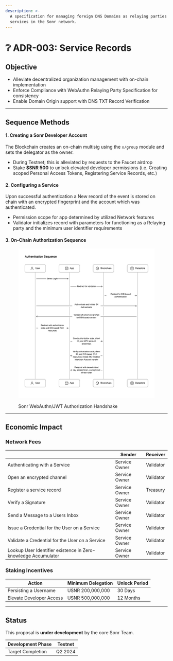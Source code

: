 ```yaml
---
description: >-
  A specification for managing foreign DNS Domains as relaying parties and
  services in the Sonr network.
---
```


# ❔ ADR-003: Service Records

## O**bjective**

* Alleviate decentralized organization management with on-chain implementation
* Enforce Compliance with WebAuthn Relaying Party Specification for consistency
* Enable Domain Origin support with DNS TXT Record Verification

***

## Sequence Methods

#### 1. Creating a Sonr Developer Account

The Blockchain creates an on-chain multisig using the `x/group` module and sets the delegator as the owner.

* During Testnet; this is alleviated by requests to the Faucet airdrop
* Stake **$SNR 500** to unlock elevated developer permissions (i.e. Creating scoped Personal Access Tokens, Registering Service Records, etc.)

#### 2. Configuring a Service

Upon successful authentication a New record of the event is stored on chain with an encrypted fingerprint and the account which was authenticated.

* Permission scope for app determined by utilized Network features
* Validator initializes record with parameters for functioning as a Relaying party and the minimum user identifier requirements

#### 3. On-Chain Authorization Sequence

<div data-full-width="true">

<figure><img src="../../.gitbook/assets/image (1).png" alt=""><figcaption><p>Sonr WebAuthn/JWT Authorization Handshake</p></figcaption></figure>

</div>

***

## Economic Impact

### Network Fees

|                                                                | Sender        | Receiver  |
| -------------------------------------------------------------- | ------------- | --------- |
| Authenticating with a Service                                  | Service Owner | Validator |
| Open an encrypted channel                                      | Service Owner | Validator |
| Register a service record                                      | Service Owner | Treasury  |
| Verify a Signature                                             | Service Owner | Validator |
| Send a Message to a Users Inbox                                | Service Owner | Validator |
| Issue a Credential for the User on a Service                   | Service Owner | Validator |
| Validate a Credential for the User on a Service                | Service Owner | Validator |
| Lookup User Identifier existence in Zero-knowledge Accumulator | Service Owner | Validator |

### Staking Incentives

| Action                   | Minimum Delegation | Unlock Period |
| ------------------------ | ------------------ | ------------- |
| Persisting a Username    | USNR 200,000,000   | 30 Days       |
| Elevate Developer Access | USNR 500,000,000   | 12 Months     |

***

## Status

This proposal is **under development** by the core Sonr Team.

| Development Phase | Testnet |
| ----------------- | ------- |
| Target Completion | Q2 2024 |
